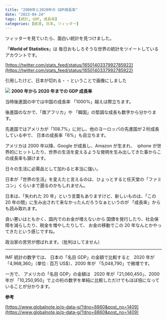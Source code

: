 ```yaml
---
title: "2000年と2020年の GDP成長率"
date: "2023-04-24"
tags: [統計, GDP, 成長率]
categories: [経済, 日本, ツィッター]
---
```


ツィッターを見ていたら、面白い統計を見つけました。

「**World of Statistics**」は 毎日おもしろそうな世界の統計をツイートしているアカウントです。

[https://twitter.com/stats_feed/status/1650140337992785922](https://twitter.com/stats_feed/status/1650140337992785922)

引用したけど、日本が切れる・・ということで画像にしました

![](https://assets.st-note.com/img/1682315365623-c3jrZJM77a.png) **2000 年から 2020 年までの GDP 成長率**

当時後進国の中では中国の成長率 「1000%」越えは際立ちます。

後進国のなかで、「南アフリカ」や 「韓国」の堅調な成長も数字から分かります。

先進国ではアメリカが「108.7%」に対し、他のヨーロッパの先進国が２桁成長している中で、 日本の成長率「6%」も目立ちます。

アメリカは 2000 年以降、Google が成長し、Amazon が生まれ、  iphone が世界的にヒットしたり、世界の生活を変えるような発明を生み出してきた事からこの成長率も頷けます。

日々の生活に必需品として加わると本当に強い。

日本が「世界の生活」を変えたと言えるのは、ひょっとすると任天堂の「ファミコン」くらいまで遡るのかもしれません。

日本は、「失われた 20 年」という言葉もありますけど、新しいものは、「この 20 年の間」に生み出されて来なかったんだろうなぁというのが 「成長率」からも読み取れます。

良い悪いはともかく、国内でのお金が増えないから 国債を発行したり、社会保障を減らしたり、税金を増やしたりして、 お金の移動でこの 20 年なんとかやってきたという感じですね。

政治家の苦労が偲ばれます。（批判はしてません）

---

IMF 統計の数字では、 日本の「名目 GDP」の金額で比較すると   2020 年が「4,968,360」（単位 : 百万 US$）、2000 年が 「5,048,790」で微増です。

一方で、 アメリカの「名目 GDP」の金額は   2020 年が「21,060,450」、2000 年が 「10,250,950」で上の桁の数字を単純に比較しただけでもほぼ倍になっていることが分かります。

**参考**

[https://www.globalnote.jp/p-data-g/?dno=8860&post_no=1409](https://www.globalnote.jp/p-data-g/?dno=8860&post_no=1409)
